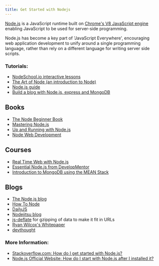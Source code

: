 ```yaml
---
title: Get Started with Nodejs
---
```

[Node.js](https://nodejs.org/) is a JavaScript runtime built on [Chrome's V8 JavaScript engine](https://developers.google.com/v8/ "Chrome's V8 Engine") enabling JavaScript to be used for server-side programming.

Node.js has become a key part of 'JavaScript Everywhere', encouraging web application development to unify around a single programming language, rather than rely on a different language for writing server side scripts.

### Tutorials:

*   <a href='http://nodeschool.io/' target='_blank' rel='nofollow'>NodeSchool.io interactive lessons</a>
*   <a href='https://github.com/maxogden/art-of-node/#the-art-of-node' target='_blank' rel='nofollow'>The Art of Node (an introduction to Node)</a>
*   <a href='http://nodeguide.com/' target='_blank' rel='nofollow'>Node.js guide</a>
*   <a href='http://howtonode.org/express-mongodb' target='_blank' rel='nofollow'>Build a blog with Node.js, express and MongoDB</a>

## Books

*   <a href='http://nodebeginner.org/' target='_blank' rel='nofollow'>The Node Beginner Book</a>
*   <a href='https://github.com/visionmedia/masteringnode' target='_blank' rel='nofollow'>Mastering Node.js</a>
*   <a href='http://chimera.labs.oreilly.com/books/1234000001808/index.html' target='_blank' rel='nofollow'>Up and Running with Node.js</a>
*   <a href='https://www.packtpub.com/web-development/node-web-development' target='_blank' rel='nofollow'>Node Web Development</a>

## Courses

*   <a href='http://node.codeschool.com/' target='_blank' rel='nofollow'>Real Time Web with Node.js</a>
*   <a href='http://www.globalknowledge.co.uk/courses/it-subjects/application-development/' target='_blank' rel='nofollow'>Essential Node.js from DevelopMentor</a>
*   <a href='https://www.edx.org/course/introduction-mongodb-using-mean-stack-mongodbx-m101x-0' target='_blank' rel='nofollow'>Introduction to MongoDB using the MEAN Stack</a>

## Blogs

*   <a href='http://blog.nodejs.org/' target='_blank' rel='nofollow'>The Node.js blog</a>
*   <a href='http://howtonode.org/' target='_blank' rel='nofollow'>How To Node</a>
*   <a href='http://dailyjs.com/' target='_blank' rel='nofollow'>DailyJS</a>
*   <a href='http://blog.nodejitsu.com/' target='_blank' rel='nofollow'>Nodejitsu blog</a>
*   <a href='https://github.com/dankogai/js-deflate' target='_blank' rel='nofollow'>js-deflate</a> for gzipping of data to make it fit in URLs
*   <a href='http://www.wilcoxd.com/whitepapers/node_js/' target='_blank' rel='nofollow'>Ryan Wilcox's Whitepaper</a>
*   <a href='http://www.devthought.com/' target='_blank' rel='nofollow'>devthought</a>

### More Information:
*   <a href='https://stackoverflow.com/questions/2353818/how-do-i-get-started-with-node-js' target='_blank' rel='nofollow'>Stackoverflow.com: How do I get started with Node.js?</a>
*   <a href='https://nodejs.org/en/docs/guides/getting-started-guide/'  target='_blank' rel='nofollow'>Node.js Official Website: How do I start with Node.js after I installed it?</a>
